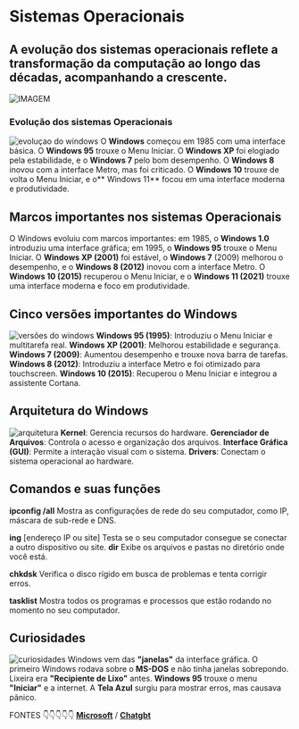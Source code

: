 # Sistemas Operacionais
## A evolução dos sistemas operacionais reflete a transformação da computação ao longo das décadas, acompanhando a crescente.
![IMAGEM](https://midias.inforchannel.com.br/wp-content/uploads/2021/05/Windows7-1.jpg)
###  Evolução dos sistemas Operacionais
![evoluçao do windows](https://preview.redd.it/kdug5qc6qxx01.jpg?auto=webp&s=5b6f0a811e257f3b50cb4194e51e51f6711f8197)
O **Windows** começou em 1985 com uma interface básica. O **Windows 95** trouxe o Menu Iniciar. O **Windows XP** foi elogiado pela estabilidade, e o **Windows 7** pelo bom desempenho.
O **Windows 8** inovou com a interface Metro, mas foi criticado.
O **Windows 10** trouxe de volta o Menu Iniciar, e o** Windows 11** focou em uma interface moderna e produtividade.
## Marcos importantes nos sistemas Operacionais 
O Windows evoluiu com marcos importantes: em 1985, o **Windows 1.0** introduziu uma interface gráfica; em 1995, o **Windows 95** trouxe o Menu Iniciar.
O **Windows XP (2001)** foi estável, o **Windows 7** (2009) melhorou o desempenho, e o **Windows 8 (2012)** inovou com a interface Metro.
O **Windows 10 (2015)** recuperou o Menu Iniciar, e o **Windows 11 (2021)** trouxe uma interface moderna e foco em produtividade.
## Cinco versões importantes do Windows
![versões do windows](https://t.ctcdn.com.br/XEQv8FgoWn9BVEuV3bADoZrl_yE=/640x360/smart/i430404.jpeg)
**Windows 95 (1995)**: Introduziu o Menu Iniciar e multitarefa real.
**Windows XP (2001)**: Melhorou estabilidade e segurança.
**Windows 7 (2009)**: Aumentou desempenho e trouxe nova barra de tarefas.
**Windows 8 (2012)**: Introduziu a interface Metro e foi otimizado para touchscreen.
**Windows 10 (2015)**: Recuperou o Menu Iniciar e integrou a assistente Cortana.

## Arquitetura do Windows 
![arquitetura](https://upload.wikimedia.org/wikipedia/commons/thumb/8/81/Esquema_das_camadas_da_interface_gr%C3%A1fica.svg/1200px-Esquema_das_camadas_da_interface_gr%C3%A1fica.svg.png)
**Kernel**: Gerencia recursos do hardware.
**Gerenciador de Arquivos**: Controla o acesso e organização dos arquivos.
**Interface Gráfica (GUI)**: Permite a interação visual com o sistema.
**Drivers**: Conectam o sistema operacional ao hardware.

## Comandos e suas funções

**ipconfig /all**
Mostra as configurações de rede do seu computador, como IP, máscara de sub-rede e DNS.

**ing**
[endereço IP ou site]
Testa se o seu computador consegue se conectar a outro dispositivo ou site.
**dir**
Exibe os arquivos e pastas no diretório onde você está.

**chkdsk**
Verifica o disco rígido em busca de problemas e tenta corrigir erros.

**tasklist**
Mostra todos os programas e processos que estão rodando no momento no seu computador.

## Curiosidades 
![curiosidades](https://encrypted-tbn0.gstatic.com/images?q=tbn:ANd9GcRDVhZJocc0j0xZVoVmwTojxWPMabvg0JL3bg&s)
Windows vem das **"janelas"** da interface gráfica.
O primeiro Windows rodava sobre o **MS-DOS** e não tinha janelas sobrepondo.
Lixeira era **"Recipiente de Lixo"** antes.
**Windows 95** trouxe o menu **"Iniciar"** e a internet.
A **Tela Azul** surgiu para mostrar erros, mas causava pânico.

FONTES 👇👇👇👇👇
[**Microsoft**](https://learn.microsoft.com/pt-br/windows-hardware/drivers/network/windows-network-architecture-and-the-osi-model) /
[**Chatgbt**](https://chatgpt.com/)
